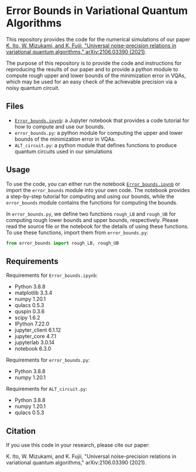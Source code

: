 # Error Bounds in Variational Quantum Algorithms

This repository provides the code for the numerical simulations of our paper [K. Ito, W. Mizukami, and K. Fujii, "Universal noise-precision relations in variational quantum algorithms," arXiv:2106.03390 (2021)](https://arxiv.org/abs/2106.03390).

The purpose of this repository is to provide the code and instructions for reproducing the results of our paper and to provide a python module to compute rough upper and lower bounds of the minimization error in VQAs, which may be used for an easy check of the achievable precision via a noisy quantum circuit.

## Files

- [`Error_bounds.ipynb`](https://github.com/kosukeitos/VQA_Error_Bounds/blob/main/Error_bounds.ipynb): a Jupyter notebook that provides a code tutorial for how to compute and use our bounds.
- `error_bounds.py`: a python module for computing the upper and lower bounds of the minimization error in VQAs.
- `ALT_circuit.py`: a python module that defines functions to produce quantum circuits used in our simulations

## Usage

To use the code, you can either run the notebook [`Error_bounds.ipynb`](https://github.com/kosukeitos/VQA_Error_Bounds/blob/main/Error_bounds.ipynb) or import the `error_bounds` module into your own code. The notebook provides a step-by-step tutorial for computing and using our bounds, while the `error_bounds` module contains the functions for computing the bounds.

In `error_bounds.py`, we define two functions `rough_LB` and `rough_UB` for computing rough lower bounds and upper bounds, respectively. 
Please read the source file or the notebook for the details of using these functions.
To use these functions, import them from `error_bounds.py`:

```python
from error_bounds import rough_LB, rough_UB
```

## Requirements

Requirements for `Error_bounds.ipynb`:

- Python              3.8.8
- matplotlib          3.3.4
- numpy               1.20.1
- qulacs              0.5.3
- quspin              0.3.6
- scipy               1.6.2
- IPython             7.22.0
- jupyter_client      6.1.12
- jupyter_core        4.7.1
- jupyterlab          3.0.14
- notebook            6.3.0

Requirements for `error_bounds.py`:

- Python              3.8.8
- numpy               1.20.1

Requirements for `ALT_circuit.py`:

- Python              3.8.8
- numpy               1.20.1
- qulacs              0.5.3

## Citation

If you use this code in your research, please cite our paper:

K. Ito, W. Mizukami, and K. Fujii, "Universal noise-precision relations in variational quantum algorithms," arXiv:2106.03390 (2021).
